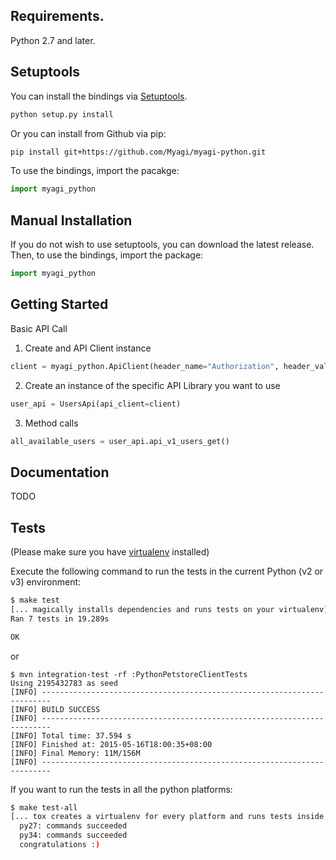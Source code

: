 ## Requirements.
Python 2.7 and later.

## Setuptools
You can install the bindings via [Setuptools](http://pypi.python.org/pypi/setuptools).

```sh
python setup.py install
```

Or you can install from Github via pip:

```sh
pip install git+https://github.com/Myagi/myagi-python.git
```

To use the bindings, import the pacakge:

```python
import myagi_python
```

## Manual Installation
If you do not wish to use setuptools, you can download the latest release.
Then, to use the bindings, import the package:

```python
import myagi_python
```

## Getting Started

Basic API Call

1. Create and API Client instance
```python
client = myagi_python.ApiClient(header_name="Authorization", header_value="JWT <YOUR_JWT_TOKEN>")
```

2. Create an instance of the specific API Library you want to use
```python
user_api = UsersApi(api_client=client)
```

3. Method calls
```python
all_available_users = user_api.api_v1_users_get()
```


## Documentation

TODO

## Tests

(Please make sure you have [virtualenv](http://docs.python-guide.org/en/latest/dev/virtualenvs/) installed)

 Execute the following command to run the tests in the current Python (v2 or v3) environment:

```sh
$ make test
[... magically installs dependencies and runs tests on your virtualenv]
Ran 7 tests in 19.289s

OK
```
or

```
$ mvn integration-test -rf :PythonPetstoreClientTests
Using 2195432783 as seed
[INFO] ------------------------------------------------------------------------
[INFO] BUILD SUCCESS
[INFO] ------------------------------------------------------------------------
[INFO] Total time: 37.594 s
[INFO] Finished at: 2015-05-16T18:00:35+08:00
[INFO] Final Memory: 11M/156M
[INFO] ------------------------------------------------------------------------
```
If you want to run the tests in all the python platforms:

```sh
$ make test-all
[... tox creates a virtualenv for every platform and runs tests inside of each]
  py27: commands succeeded
  py34: commands succeeded
  congratulations :)
```
